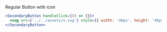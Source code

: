 Regular Button with icon

```jsx
<SecondaryButton handleClick={() => {}}>
  <svg src={'../../assets/x.svg'} style={{ width: '46px', height: '46px' }} />
</SecondaryButton>
```
